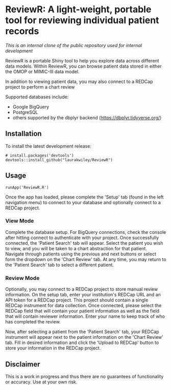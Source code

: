 # ReviewR: A light-weight, portable tool for reviewing individual patient records

_This is an internal clone of the public repository used for internal development_

ReviewR is a portable Shiny tool to help you explore data across different data models. Within ReviewR, you can browse patient data stored in either the OMOP or MIMIC-III data model.

In addition to viewing patient data, you may also connect to a REDCap project to perform a chart review

Supported databases include:

  * Google BigQuery
  * PostgreSQL
  * others supported by the dbplyr backend (https://dbplyr.tidyverse.org/)

## Installation

To install the latest development release:
```{r}
# install.packages('devtools')
devtools::install_github("laurakwiley/ReviewR")
```
## Usage
```{r}
runApp('ReviewR.R')
```

Once the app has loaded, please complete the 'Setup' tab (found in the left navigation menu) to connect to your database and optionally connect to a REDCap project.

### View Mode

Complete the database setup. For BigQuery connections, check the console after hitting connect to authenticate with your project. Once successfully connected, the 'Patient Search' tab will appear. Select the patient you wish to view, and you will be taken to a chart abstraction for that patient. Navigate through patients using the previous and next buttons or select form the dropdown on the 'Chart Review' tab. At any time, you may return to the 'Patient Search' tab to select a different patient.

### Review Mode

Optionally, you may connect to a REDCap project to store manual review information. On the setup tab, enter your institution's REDCap URL and an API token for a REDCap project. This project should contain a single REDCap instrument for data collection. Once connected, please select the REDCap field that will contain your patient information as well as the field that will contain reviewer information. Enter your name to keep track of who has completed the review.

Now, after selecting a patient from the 'Patient Search' tab, your REDCap instrument will appear next to the patient information on the 'Chart Review' tab. Fill in desired information and click the 'Upload to REDCap' button to store your information in the REDCap project. 

## Disclaimer
This is a work in progress and thus there are no guarantees of functionality or accuracy. Use at your own risk.

